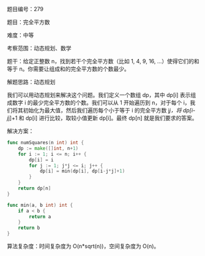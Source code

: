 题目编号：279

题目：完全平方数

难度：中等

考察范围：动态规划、数学

题干：给定正整数 n，找到若干个完全平方数（比如 1, 4, 9, 16, ...）使得它们的和等于 n。你需要让组成和的完全平方数的个数最少。

解题思路：动态规划

我们可以用动态规划来解决这个问题。我们定义一个数组 dp，其中 dp[i] 表示组成数字 i 的最少完全平方数的个数。我们可以从 1 开始遍历到 n，对于每个 i，我们将其初始化为最大值，然后我们遍历每个小于等于 i 的完全平方数 j*j，将 dp[i-j*j]+1 和 dp[i] 进行比较，取较小值更新 dp[i]。最终 dp[n] 就是我们要求的答案。

解决方案：

```go
func numSquares(n int) int {
    dp := make([]int, n+1)
    for i := 1; i <= n; i++ {
        dp[i] = i
        for j := 1; j*j <= i; j++ {
            dp[i] = min(dp[i], dp[i-j*j]+1)
        }
    }
    return dp[n]
}

func min(a, b int) int {
    if a < b {
        return a
    }
    return b
}
```

算法复杂度：时间复杂度为 O(n*sqrt(n))，空间复杂度为 O(n)。